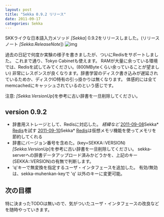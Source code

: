 ```yaml
---
layout: post
title: "Sekka 0.9.2 リリース"
date: 2011-09-17
categories: Sekka
---
```

SKKライクな日本語入力メソッド *[Sekka*] 0.9.2をリリースしました。(リリースノート *[Sekka.ReleaseNote*])
 ![img](http://mrg.bz/NbpKsE)

過去の日記で何度か実験の様子を書きましたが、ついにRedisをサポートしました。
これまで通り、Tokyo Cabinetも使えます。
RAMが大量に余っている環境では、Redisを試してみてください。(800MByteくらい余っていることが望ましい)
非常にレスポンスが良くなります。辞書学習のディスク書き込みが遅延されているためか、ディスクIO特有の引っ掛かりは無くなります。
体感的には全てmemcachedにキャッシュされているのという感じです。

注意:  *[Sekka.VersionUp*]を参考に古い辞書を一旦削除してください。

## version 0.9.2
- 辞書用ストレージとして、Redisに対応した。
 *経緯など*
  [2011-09-08](/blog-archive/2011/09/08/post/)Sekka* [Redis](http://redis.io/)を試す
  [2011-09-10](/blog-archive/2011/09/10/post/)Sekka* [Redis](http://redis.io/)は仮想メモリ機能を使ってメモリを節約してくれる
- 辞書にバージョン番号を含めた。(key=SEKKA::VERSION)
  *[Sekka.VersionUp*]を参考に古い辞書を一旦削除してください。
  sekka-serverへの辞書データアップロード済みかどうかを、上記のキー(SEKKA::VERSION)の有無で判断します。
- 'q'キーで無変換を指定するユーザ・インタフェースを追加した。
  有効/無効は、sekka-muhenkan-keyで 'q' 以外のキーに変更可能。

## 次の目標
特に決まったTODOは無いので、気がついたユーザ・インタフェースの改良などを随時やっていきます。
